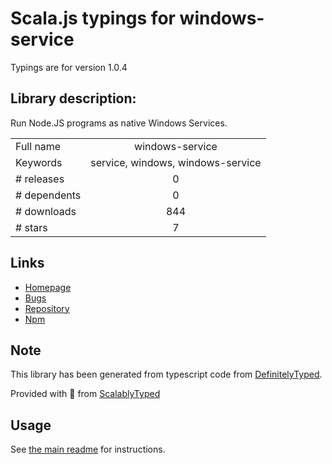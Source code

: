 
# Scala.js typings for windows-service

Typings are for version 1.0.4

## Library description:
Run Node.JS programs as native Windows Services.

|                    |                 |
| ------------------ | :-------------: |
| Full name          | windows-service |
| Keywords           | service, windows, windows-service |
| # releases         | 0 |
| # dependents       | 0 |
| # downloads        | 844 |
| # stars            | 7 |

## Links
- [Homepage](https://github.com/stephenwvickers/node-windows-service#readme)
- [Bugs](https://github.com/stephenwvickers/node-windows-service/issues)
- [Repository](https://github.com/stephenwvickers/node-windows-service)
- [Npm](https://www.npmjs.com/package/windows-service)
    


## Note
This library has been generated from typescript code from [DefinitelyTyped](https://definitelytyped.org).

Provided with :purple_heart: from [ScalablyTyped](https://github.com/oyvindberg/ScalablyTyped)

## Usage
See [the main readme](../../readme.md) for instructions.


